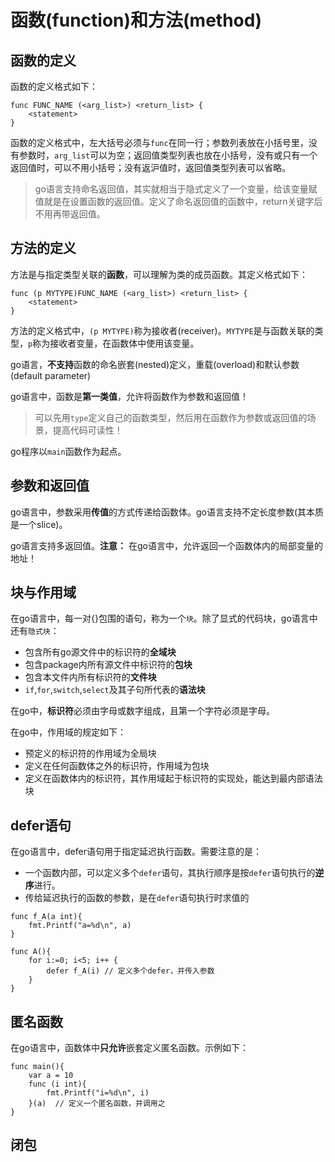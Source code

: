 # 函数(function)和方法(method)

## 函数的定义

函数的定义格式如下：
```
func FUNC_NAME (<arg_list>) <return_list> {
	<statement>
}
```

函数的定义格式中，左大括号必须与`func`在同一行；参数列表放在小括号里，没有参数时，`arg_list`可以为空；返回值类型列表也放在小括号，没有或只有一个返回值时，可以不用小括号；没有返沪值时，返回值类型列表可以省略。

> go语言支持命名返回值，其实就相当于隐式定义了一个变量，给该变量赋值就是在设置函数的返回值。定义了命名返回值的函数中，return关键字后不用再带返回值。

## 方法的定义
方法是与指定类型关联的**函数**，可以理解为类的成员函数。其定义格式如下：

```
func (p MYTYPE)FUNC_NAME (<arg_list>) <return_list> {
	<statement>
}
```

方法的定义格式中，`(p MYTYPE)`称为接收者(receiver)。`MYTYPE`是与函数关联的类型，`p`称为接收者变量，在函数体中使用该变量。

go语言，**不支持**函数的命名嵌套(nested)定义，重载(overload)和默认参数(default parameter)

go语言中，函数是**第一类值**，允许将函数作为参数和返回值！

> 可以先用`type`定义自己的函数类型，然后用在函数作为参数或返回值的场景，提高代码可读性！

go程序以`main`函数作为起点。

## 参数和返回值
go语言中，参数采用**传值**的方式传递给函数体。go语言支持不定长度参数(其本质是一个slice)。

go语言支持多返回值。**注意：** 在go语言中，允许返回一个函数体内的局部变量的地址！

## 块与作用域

在go语言中，每一对{}包围的语句，称为一个`块`。除了显式的代码块，go语言中还有`隐式块`：

+ 包含所有go源文件中的标识符的**全域块**
+ 包含package内所有源文件中标识符的**包块**
+ 包含本文件内所有标识符的**文件块**
+ `if`,`for`,`switch`,`select`及其子句所代表的**语法块**

在go中，**标识符**必须由字母或数字组成，且第一个字符必须是字母。

在go中，作用域的规定如下：
+ 预定义的标识符的作用域为全局块
+ 定义在任何函数体之外的标识符，作用域为包块
+ 定义在函数体内的标识符，其作用域起于标识符的实现处，能达到最内部语法块


## defer语句
在go语言中，defer语句用于指定延迟执行函数。需要注意的是：

+ 一个函数内部，可以定义多个`defer`语句，其执行顺序是按`defer`语句执行的**逆序**进行。
+ 传给延迟执行的函数的参数，是在`defer`语句执行时求值的

```
func f_A(a int){
	fmt.Printf("a=%d\n", a)
}

func A(){
	for i:=0; i<5; i++ {
		defer f_A(i) // 定义多个defer，并传入参数
	}
}
```
## 匿名函数

在go语言中，函数体中**只允许**嵌套定义匿名函数。示例如下：
```
func main(){
	var a = 10
	func (i int){
		fmt.Printf("i=%d\n", i)
	}(a)  // 定义一个匿名函数，并调用之
}

```
## 闭包
